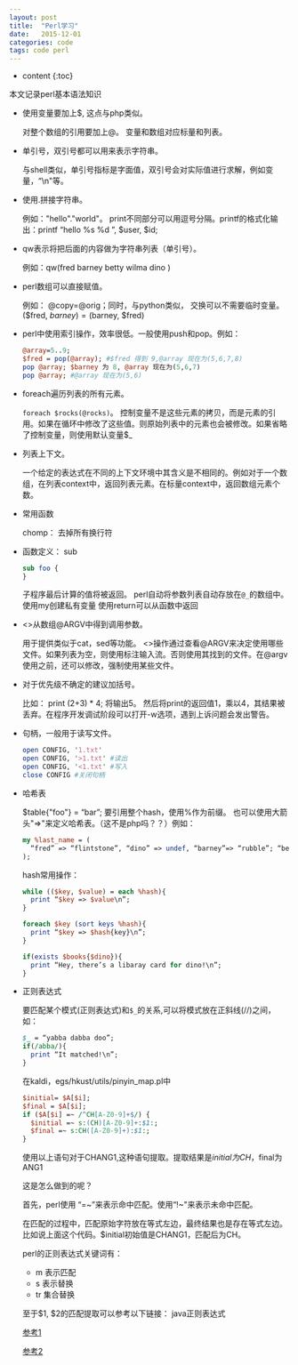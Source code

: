 ```yaml
---
layout: post
title:  "Perl学习"
date:   2015-12-01
categories: code
tags: code perl
---
```

* content
{:toc}

本文记录perl基本语法知识


- 使用变量要加上$, 这点与php类似。

  对整个数组的引用要加上@。 变量和数组对应标量和列表。
- 单引号，双引号都可以用来表示字符串。

  与shell类似，单引号指标是字面值，双引号会对实际值进行求解，例如变量，“\n"等。
- 使用.拼接字符串。

  例如："hello"."world"。 print不同部分可以用逗号分隔。printf的格式化输出：printf “hello %s %d ”, $user, $id;
- qw表示将把后面的内容做为字符串列表（单引号）。

  例如：qw(fred barney betty wilma dino )
- perl数组可以直接赋值。

  例如： @copy=@orig；同时，与python类似， 交换可以不需要临时变量。($fred, $barney) = ($barney, $fred)
- perl中使用索引操作，效率很低。一般使用push和pop。例如：

  ```perl
  @array=5..9;
  $fred = pop(@array); #$fred 得到 9,@array 现在为(5,6,7,8)
  pop @array; $barney 为 8, @array 现在为(5,6,7)
  pop @array; #@array 现在为(5,6)  
  ```


- foreach遍历列表的所有元素。

  `foreach $rocks(@rocks)`。 控制变量不是这些元素的拷贝，而是元素的引用。如果在循环中修改了这些值。则原始列表中的元素也会被修改。如果省略了控制变量，则使用默认变量$_
- 列表上下文。

  一个给定的表达式在不同的上下文环境中其含义是不相同的。例如对于一个数组，在列表context中，返回列表元素。在标量context中，返回数组元素个数。
- 常用函数

  chomp： 去掉所有换行符

- 函数定义： sub

  ```perl
  sub foo {
  }
  ```
  子程序最后计算的值将被返回。
  perl自动将参数列表自动存放在`@_`的数组中。
  使用my创建私有变量
  使用return可以从函数中返回

- <>从数组@ARGV中得到调用参数。

  用于提供类似于cat，sed等功能。 <>操作通过查看@ARGV来决定使用哪些文件。如果列表为空，则使用标注输入流。否则使用其找到的文件。在@argv使用之前，还可以修改，强制使用某些文件。

- 对于优先级不确定的建议加括号。

  比如： print (2+3) * 4; 将输出5。 然后将print的返回值1，乘以4，其结果被丢弃。在程序开发调试阶段可以打开-w选项，遇到上诉问题会发出警告。
- 句柄，一般用于读写文件。

  ```perl
  open CONFIG, '1.txt'
  open CONFIG, '>1.txt' #读出
  open CONFIG, '<1.txt' #写入
  close CONFIG #关闭句柄
  ```

- 哈希表

  $table{"foo"} = “bar”;
  要引用整个hash，使用%作为前缀。
  也可以使用大箭头"=>"来定义哈希表。（这不是php吗？？）例如：

  ```perl
  my %last_name = (
  	“fred” => “flintstone”, “dino” => undef, “barney”=> “rubble”; “betty”=> “rubble”,
  );
  ```
  hash常用操作：

  ```perl
  while (($key, $value) = each %hash){
  	print “$key => $value\n”;
  }

  foreach $key (sort keys %hash){
  	print “$key => $hash{key}\n”;
  }

  if(exists $books{$dino}){
  	print “Hey, there’s a libaray card for dino!\n”;
  }
  ```

- 正则表达式

  要匹配某个模式(正则表达式)和`$_`的关系,可以将模式放在正斜线(//)之间， 如：

  ```perl
  $_ = “yabba dabba doo”;
  if(/abba/){
  	print “It matched!\n”;
  }
  ```
  在kaldi，egs/hkust/utils/pinyin_map.pl中

  ```perl
  $initial= $A[$i];
  $final = $A[$i];
  if ($A[$i] =~ /^CH[A-Z0-9]+$/) {
    $initial =~ s:(CH)[A-Z0-9]+:$1:;
    $final =~ s:CH([A-Z0-9]+):$1:;
  }
  ```

  使用以上语句对于CHANG1,这种语句提取。提取结果是$initial为CH，$final为ANG1

  这是怎么做到的呢？

  首先，perl使用 “=~”来表示命中匹配。使用“!~"来表示未命中匹配。

  在匹配的过程中，匹配原始字符放在等式左边，最终结果也是存在等式左边。比如说上面这个代码。$initial初始值是CHANG1，匹配后为CH。

  perl的正则表达式关键词有：

  * m 表示匹配
  * s 表示替换
  * tr 集合替换

  至于$1, $2的匹配提取可以参考以下链接：
  java正则表达式

  [参考1](http://blog.csdn.net/allwefantasy/article/details/3136570)

  [参考2](http://www.runoob.com/java/java-regular-expressions.html)
